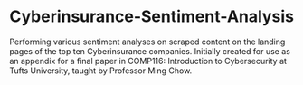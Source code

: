 # Cyberinsurance-Sentiment-Analysis
Performing various sentiment analyses on scraped content on the landing pages of the top ten Cyberinsurance companies. Initially created for use as an appendix for a final paper in COMP116: Introduction to Cybersecurity at Tufts University, taught by Professor Ming Chow.

